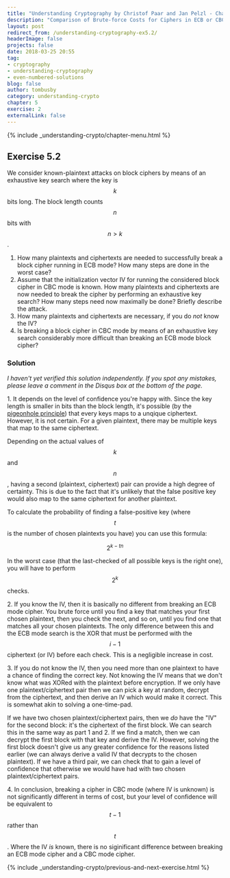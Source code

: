 ```yaml
---
title: "Understanding Cryptography by Christof Paar and Jan Pelzl - Chapter 5 Solutions - Ex5.2"
description: "Comparison of Brute-force Costs for Ciphers in ECB or CBC Modes"
layout: post
redirect_from: /understanding-cryptography-ex5.2/
headerImage: false
projects: false
date: 2018-03-25 20:55
tag:
- cryptography
- understanding-cryptography
- even-numbered-solutions
blog: false
author: tombusby
category: understanding-crypto
chapter: 5
exercise: 2
externalLink: false
---
```


{% include _understanding-crypto/chapter-menu.html %}

## Exercise 5.2

We consider known-plaintext attacks on block ciphers by means of an exhaustive key search where the key is $$ k $$ bits long. The block length counts $$ n $$ bits with $$ n > k $$.

1. How many plaintexts and ciphertexts are needed to successfully break a block cipher running in ECB mode? How many steps are done in the worst case?
2. Assume that the initialization vector IV for running the considered block cipher in CBC mode is known. How many plaintexts and ciphertexts are now needed to break the cipher by performing an exhaustive key search? How many steps need now maximally be done? Briefly describe the attack.
3. How many plaintexts and ciphertexts are necessary, if you do _not_ know the IV?
4. Is breaking a block cipher in CBC mode by means of an exhaustive key search considerably more difficult than breaking an ECB mode block cipher?

### Solution

*I haven't yet verified this solution independently. If you spot any mistakes, please leave a comment in the Disqus box at the bottom of the page.*

1\. It depends on the level of confidence you're happy with. Since the key length is smaller in bits than the block length, it's possible (by the [pigeonhole principle](https://en.wikipedia.org/wiki/Pigeonhole_principle)) that every keys maps to a unqique ciphertext. However, it is not certain. For a given plaintext, there may be multiple keys that map to the same ciphertext.

Depending on the actual values of $$k$$ and $$n$$, having a second (plaintext, ciphertext) pair can provide a high degree of certainty. This is due to the fact that it's unlikely that the false positive key would also map to the same ciphertext for another plaintext.

To calculate the probability of finding a false-positive key (where $$t$$ is the number of chosen plaintexts you have) you can use this formula:

$$ 2^{k-tn} $$

In the worst case (that the last-checked of all possible keys is the right one), you will have to perform $$ 2^k $$ checks.

2\. If you know the IV, then it is basically no different from breaking an ECB mode cipher. You brute force until you find a key that matches your first chosen plaintext, then you check the next, and so on, until you find one that matches all your chosen plaintexts. The only difference between this and the ECB mode search is the XOR that must be performed with the $$ i - 1 $$ ciphertext (or IV) before each check. This is a negligible increase in cost.

3\. If you do not know the IV, then you need more than one plaintext to have a chance of finding the correct key. Not knowing the IV means that we don't know what was XORed with the plaintext before encryption. If we only have one plaintext/ciphertext pair then we can pick a key at random, decrypt from the ciphertext, and then derive an IV which would make it correct. This is somewhat akin to solving a one-time-pad.

If we have two chosen plaintext/ciphertext pairs, then we *do* have the "IV" for the second block: it's the ciphertext of the first block. We can search this in the same way as part 1 and 2. If we find a match, then we can decrypt the first block with that key and derive the IV. However, solving the first block doesn't give us any greater confidence for the reasons listed earlier (we can always derive a valid IV that decrypts to the chosen plaintext). If we have a third pair, we can check that to gain a level of confidence that otherwise we would have had with two chosen plaintext/ciphertext pairs.

4\. In conclusion, breaking a cipher in CBC mode (where IV is unknown) is not significantly different in terms of cost, but your level of confidence will be equivalent to $$ t - 1 $$ rather than $$t$$. Where the IV *is* known, there is no siginificant difference between breaking an ECB mode cipher and a CBC mode cipher.

{% include _understanding-crypto/previous-and-next-exercise.html %}

